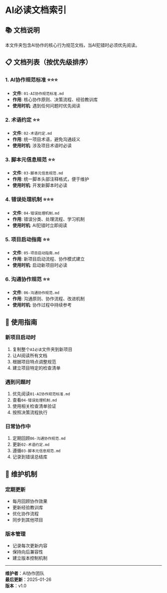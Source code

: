 # AI必读文档索引

## 📚 文档说明
本文件夹包含AI协作的核心行为规范文档，当AI犯错时必须优先阅读。

## 📋 文档列表（按优先级排序）

### 1. AI协作规范标准 ⭐⭐⭐
- **文件**: `01-AI协作规范标准.md`
- **作用**: 核心协作原则、决策流程、经验教训库
- **使用时机**: 遇到任何问题时优先阅读

### 2. 术语约定 ⭐⭐
- **文件**: `02-术语约定.md`
- **作用**: 统一项目术语，避免沟通歧义
- **使用时机**: 涉及项目术语时必读

### 3. 脚本元信息规范 ⭐⭐
- **文件**: `03-脚本元信息规范.md`
- **作用**: 统一脚本头部注释格式，便于维护
- **使用时机**: 开发新脚本时必读

### 4. 错误处理机制 ⭐⭐⭐
- **文件**: `04-错误处理机制.md`
- **作用**: 错误分类、处理流程、学习机制
- **使用时机**: AI犯错时立即阅读

### 5. 项目启动指南 ⭐⭐
- **文件**: `05-项目启动指南.md`
- **作用**: 新项目启动流程、协作模式建立
- **使用时机**: 启动新项目时必读

### 6. 沟通协作规范 ⭐⭐
- **文件**: `06-沟通协作规范.md`
- **作用**: 沟通原则、协作流程、改进机制
- **使用时机**: 协作过程中持续参考

## 🎯 使用指南

### 新项目启动时
1. 复制整个`AI必读`文件夹到新项目
2. 让AI阅读所有文档
3. 根据项目特点调整规范
4. 建立项目特定的检查清单

### 遇到问题时
1. 优先阅读`01-AI协作规范标准.md`
2. 查看`04-错误处理机制.md`
3. 使用相关检查清单验证
4. 按照决策流程执行

### 日常协作中
1. 定期回顾`06-沟通协作规范.md`
2. 更新`02-术语约定.md`
3. 遵循`03-脚本元信息规范.md`
4. 记录到错误总结库

## 🔄 维护机制

### 定期更新
- 每月回顾协作效果
- 更新经验教训库
- 优化协作流程
- 同步到其他项目

### 版本管理
- 记录每次更新内容
- 保持向后兼容性
- 建立版本控制机制

---
**维护者**：AI协作团队  
**最后更新**：2025-01-26  
**版本**：v1.0
